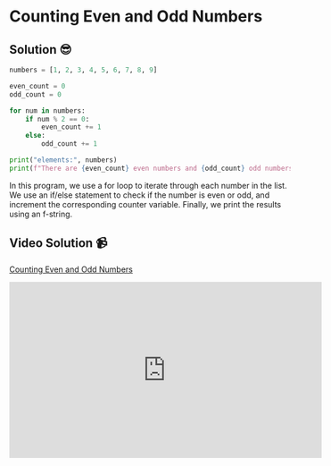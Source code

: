 # Counting Even and Odd Numbers

## Solution 😎

```python
numbers = [1, 2, 3, 4, 5, 6, 7, 8, 9]

even_count = 0
odd_count = 0

for num in numbers:
    if num % 2 == 0:
        even_count += 1
    else:
        odd_count += 1

print("elements:", numbers)
print(f"There are {even_count} even numbers and {odd_count} odd numbers in the list.")
```

In this program, we use a for loop to iterate through each number in the list. We use an if/else statement to check if the number is even or odd, and increment the corresponding counter variable. Finally, we print the results using an f-string.

## Video Solution 📹

[Counting Even and Odd Numbers](https://drive.google.com/file/d/1GAp5H06nHVCflZCna1d0VRlUzcRCWW6g/view?usp=sharing)
<iframe width="560" height="315" src="https://www.youtube.com/embed/O_-W0a8Cx_g" title="YouTube video player" frameborder="0" allow="accelerometer; autoplay; clipboard-write; encrypted-media; gyroscope; picture-in-picture; web-share" allowfullscreen></iframe>

